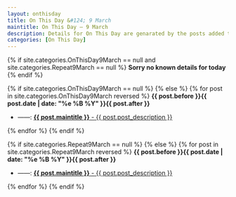 ```yaml
---
layout: onthisday
title: On This Day &#124; 9 March
maintitle: On This Day — 9 March
description: Details for On This Day are genarated by the posts added to the website so the content is subject to changes/updates over time.
categories: [On This Day]
---
```


{% if site.categories.OnThisDay9March == null and site.categories.Repeat9March == null %}
<strong>Sorry no known details for today</strong>
{% endif %}

{% if site.categories.OnThisDay9March == null %}
{% else %}
{% for post in site.categories.OnThisDay9March reversed %}
<strong>{{ post.before }}{{ post.date | date: "%e %B %Y" }}{{ post.after }}</strong>
<ul>
<li> ——: <a class="{{ post.class }}" href="{{ post.url }}"><strong>{{ post.maintitle }}</strong> - {{ post.post_description }}</a></li>
</ul>
{% endfor %}
{% endif %}

{% if site.categories.Repeat9March == null %}
{% else %}
{% for post in site.categories.Repeat9March reversed %}
<strong>{{ post.before }}{{ post.date | date: "%e %B %Y" }}{{ post.after }}</strong>
<ul>
<li> ——: <a class="{{ post.class }}" href="{{ post.url }}"><strong>{{ post.maintitle }}</strong> - {{ post.post_description }}</a></li>
</ul>
{% endfor %}
{% endif %}
